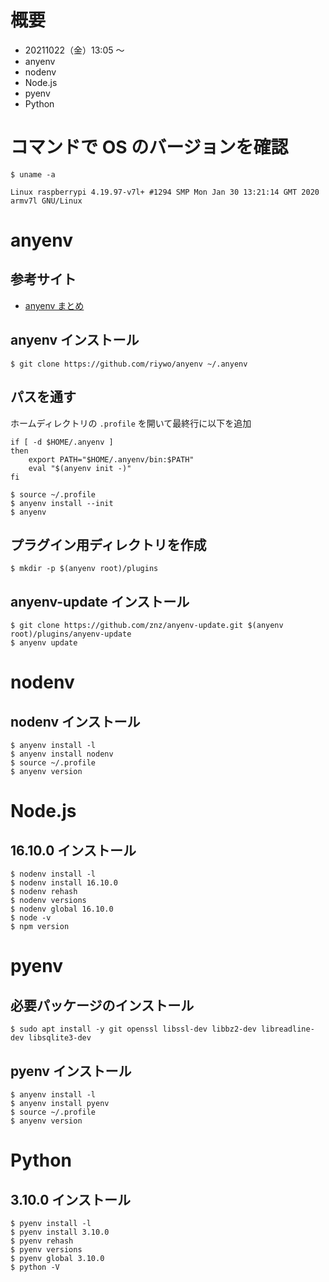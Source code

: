 # 概要
- 20211022（金）13:05 〜
- anyenv
- nodenv
- Node.js
- pyenv
- Python
<p></p>

# コマンドで OS のバージョンを確認
`$ uname -a`
<p></p>

`Linux raspberrypi 4.19.97-v7l+ #1294 SMP Mon Jan 30 13:21:14 GMT 2020 armv7l GNU/Linux`
<p></p>

# anyenv
## 参考サイト
- [anyenv まとめ](https://qiita.com/SUZUKI_Masaya/items/51366be1510f7fde7cdf)
<p></p>

## anyenv インストール
```
$ git clone https://github.com/riywo/anyenv ~/.anyenv
```
<p></p>

## パスを通す
ホームディレクトリの `.profile` を開いて最終行に以下を追加

```
if [ -d $HOME/.anyenv ]
then
    export PATH="$HOME/.anyenv/bin:$PATH"
    eval "$(anyenv init -)"
fi
```

```
$ source ~/.profile
$ anyenv install --init
$ anyenv
```
<p></p>

## プラグイン用ディレクトリを作成
```
$ mkdir -p $(anyenv root)/plugins
```
<p></p>

## anyenv-update インストール
```
$ git clone https://github.com/znz/anyenv-update.git $(anyenv root)/plugins/anyenv-update
$ anyenv update
```
<p></p>

# nodenv
## nodenv インストール
```
$ anyenv install -l
$ anyenv install nodenv
$ source ~/.profile
$ anyenv version
```
<p></p>

# Node.js
## 16.10.0 インストール
```
$ nodenv install -l
$ nodenv install 16.10.0
$ nodenv rehash
$ nodenv versions
$ nodenv global 16.10.0
$ node -v
$ npm version
```
<p></p>
<div class="page-break"></div>

# pyenv
## 必要パッケージのインストール
```
$ sudo apt install -y git openssl libssl-dev libbz2-dev libreadline-dev libsqlite3-dev
```
<p></p>

## pyenv インストール
```
$ anyenv install -l
$ anyenv install pyenv
$ source ~/.profile
$ anyenv version
```
<p></p>

# Python
## 3.10.0 インストール
```
$ pyenv install -l
$ pyenv install 3.10.0
$ pyenv rehash
$ pyenv versions
$ pyenv global 3.10.0
$ python -V
```
<p></p>
